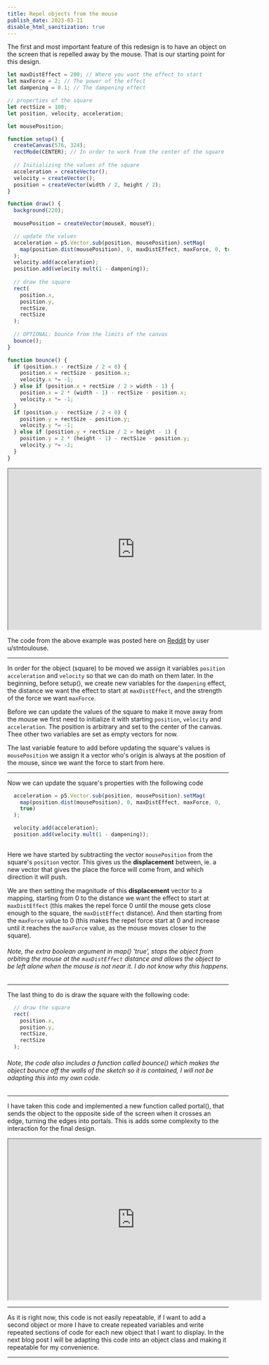 ```yaml
---
title: Repel objects from the mouse
publish_date: 2023-03-11
disable_html_sanitization: true
---
```


The first and most important feature of this redesign is to have an object on the screen that is repelled away by  the mouse. That is our starting point for this design. 


```JavaScript
let maxDistEffect = 200; // Where you want the effect to start
let maxForce = 2; // The power of the effect
let dampening = 0.1; // The dampening effect

// properties of the square 
let rectSize = 100;
let position, velocity, acceleration;

let mousePosition;

function setup() {
  createCanvas(576, 324);
  rectMode(CENTER); // In order to work from the center of the square
  
  // Initializing the values of the square
  acceleration = createVector();
  velocity = createVector();
  position = createVector(width / 2, height / 2);
}

function draw() {
  background(220);
  
  mousePosition = createVector(mouseX, mouseY);

  // update the values
  acceleration = p5.Vector.sub(position, mousePosition).setMag(
    map(position.dist(mousePosition), 0, maxDistEffect, maxForce, 0, true)
  );
  velocity.add(acceleration);
  position.add(velocity.mult(1 - dampening));
  
  // draw the square
  rect(
    position.x,
    position.y,
    rectSize,
    rectSize
  );
  
  // OPTIONAL: bounce from the limits of the canvas
  bounce();
}

function bounce() {
  if (position.x - rectSize / 2 < 0) {
    position.x = rectSize - position.x;
    velocity.x *= -1;
  } else if (position.x + rectSize / 2 > width - 1) {
    position.x = 2 * (width - 1) - rectSize - position.x;
    velocity.x *= -1;
  }
  if (position.y - rectSize / 2 < 0) {
    position.y = rectSize - position.y;
    velocity.y *= -1;
  } else if (position.y + rectSize / 2 > height - 1) {
    position.y = 2 * (height - 1) - rectSize - position.y;
    velocity.y *= -1;
  }
}
```

<iframe width = 576 height= 366  src="https://editor.p5js.org/Petridistom/full/QYou8u3ME"></iframe>

The code from the above example was posted here on [Reddit](https://www.reddit.com/r/p5js/comments/qsyeks/how_to_make_object_move_away_from_cursor_with/) by user u/stntoulouse.

---
In order for the object (square) to be moved we assign it variables `position` `acceleration` and `velocity`
so that we can do math on them later. In the beginning, before setup(), we create new variables for the `dampening` effect, the distance we want the effect to start at `maxDistEffect`, and the strength of the force we want `maxForce`.

Before we can update the values of the square to make it move away from the mouse we first need to initialize it with starting `position`, `velocity` and `acceleration`. The position is arbitrary and set to the center of the canvas. Thee other two variables are set as empty vectors for now.

The last variable feature to add before updating the square's values is `mousePosition` we assign it a vector who's origin is always at the position of the mouse, since we want the force to start from here.

---

Now we can update the square's properties with the following code

```JavaScript
  acceleration = p5.Vector.sub(position, mousePosition).setMag(
    map(position.dist(mousePosition), 0, maxDistEffect, maxForce, 0, 
    true)
  );

  velocity.add(acceleration);
  position.add(velocity.mult(1 - dampening));
  
```

Here we have started by subtracting the vector `mousePosition` from the square's `position` vector. This gives us 
the **displacement** between, ie. a new vector that gives the place the force will come from, and which direction
it will push. 

We are then setting the magnitude of this **displacement** vector to a mapping, starting from 0 to the distance 
we want the effect to start at `maxDistEffect` (this makes the repel force 0 until the mouse gets close enough to the square, the `maxDistEffect` distance). And then starting from the `maxForce` value to 0 (this makes the repel force start at 0 and increase until it reaches the `maxForce` value, as the mouse moves closer to the square).

###### Note, the extra boolean argument in map() 'true', stops the object from orbiting the mouse at the `maxDistEffect` distance and allows the object to be left alone when the mouse is not near it. I do not know why this happens. ######

---

The last thing to do is draw the square with the following code:

```Javascript
  // draw the square
  rect(
    position.x,
    position.y,
    rectSize,
    rectSize
  );
```

###### Note, the code also includes a function called bounce() which makes the object bounce off the walls of the sketch so it is contained, I will not be adapting this into my own code. ######

---

I have taken this code and implemented a new function called portal(), that sends the object to the opposite side of the screen when it crosses an edge, turning the edges into portals. This is adds some complexity to the interaction for the final design.

<iframe width = 576 height = 366 src="https://editor.p5js.org/Petridistom/full/5Rv-iF7yz"></iframe>

---

As it is right now, this code is not easily repeatable, if I want to add a second object or more I have to create repeated variables and write repeated sections of code for each new object that I want to display. In the next blog post I will be adapting this code into an object class and making it repeatable for my convenience.

---